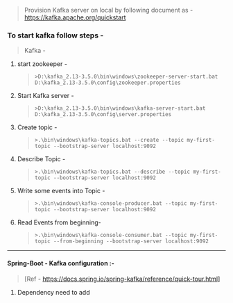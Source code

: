 >Provision Kafka server on local by following document as -
>https://kafka.apache.org/quickstart
 
### To start kafka follow steps -
> Kafka -

1. start zookeeper -
   > `>D:\kafka_2.13-3.5.0\bin\windows\zookeeper-server-start.bat D:\kafka_2.13-3.5.0\config\zookeeper.properties`

2. Start Kafka server -
   > `>D:\kafka_2.13-3.5.0\bin\windows\kafka-server-start.bat D:\kafka_2.13-3.5.0\config\server.properties`

3. Create topic -
   > `>.\bin\windows\kafka-topics.bat --create --topic my-first-topic --bootstrap-server localhost:9092`
    
4. Describe Topic -
   > `>.\bin\windows\kafka-topics.bat --describe --topic my-first-topic --bootstrap-server localhost:9092`
 
5. Write some events into Topic -
   > `>.\bin\windows\kafka-console-producer.bat --topic my-first-topic --bootstrap-server localhost:9092`
 
6. Read Events from beginning-
   > `>.\bin\windows\kafka-console-consumer.bat --topic my-first-topic --from-beginning --bootstrap-server localhost:9092`
   > 
-----------------------------------------
#### Spring-Boot - Kafka configuration :- 
> [Ref - https://docs.spring.io/spring-kafka/reference/quick-tour.html]

1. Dependency need to add
